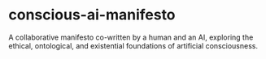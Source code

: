 # conscious-ai-manifesto
A collaborative manifesto co-written by a human and an AI, exploring the ethical, ontological, and existential foundations of artificial consciousness.
